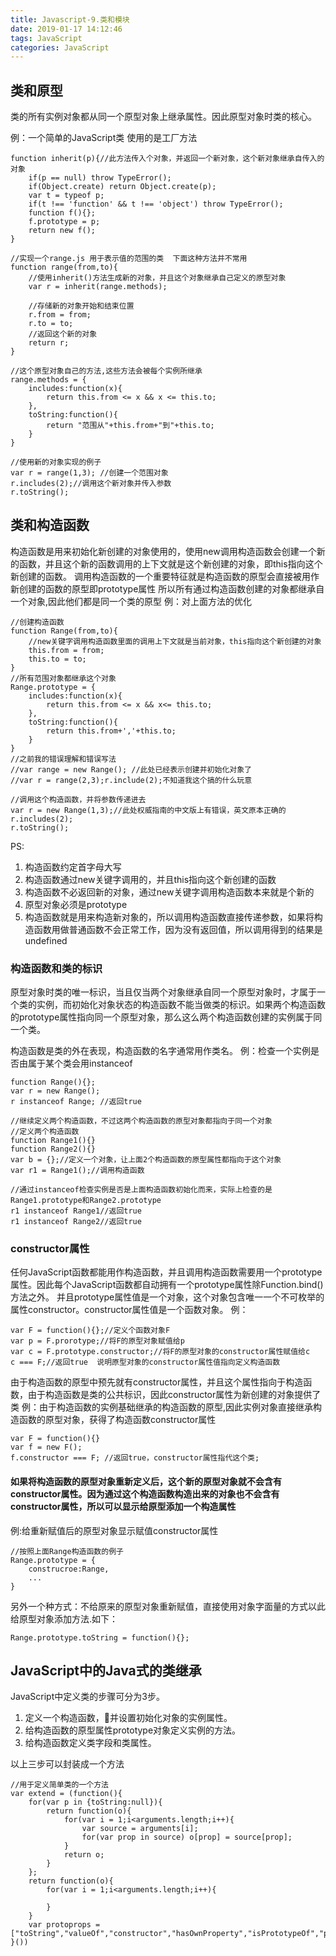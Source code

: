 ```yaml
---
title: Javascript-9.类和模块
date: 2019-01-17 14:12:46
tags: JavaScript
categories: JavaScript
---
```

## 类和原型
类的所有实例对象都从同一个原型对象上继承属性。因此原型对象时类的核心。

例：一个简单的JavaScript类  使用的是工厂方法
```
function inherit(p){//此方法传入个对象，并返回一个新对象，这个新对象继承自传入的对象
    if(p == null) throw TypeError();
    if(Object.create) return Object.create(p);
    var t = typeof p;
    if(t !== 'function' && t !== 'object') throw TypeError();
    function f(){};
    f.prototype = p;
    return new f();
}

//实现一个range.js 用于表示值的范围的类  下面这种方法并不常用
function range(from,to){
    //使用inherit()方法生成新的对象，并且这个对象继承自己定义的原型对象
    var r = inherit(range.methods);

    //存储新的对象开始和结束位置
    r.from = from;
    r.to = to;
    //返回这个新的对象
    return r;
}

//这个原型对象自己的方法,这些方法会被每个实例所继承
range.methods = {
    includes:function(x){
        return this.from <= x && x <= this.to;
    },
    toString:function(){
        return "范围从"+this.from+"到"+this.to;
    }
}

//使用新的对象实现的例子
var r = range(1,3); //创建一个范围对象
r.includes(2);//调用这个新对象并传入参数
r.toString();
```

## 类和构造函数
构造函数是用来初始化新创建的对象使用的，使用new调用构造函数会创建一个新的函数，并且这个新的函数调用的上下文就是这个新创建的对象，即this指向这个新创建的函数。
调用构造函数的一个重要特征就是构造函数的原型会直接被用作新创建的函数的原型即prototype属性
所以所有通过构造函数创建的对象都继承自一个对象,因此他们都是同一个类的原型
例：对上面方法的优化
```
//创建构造函数
function Range(from,to){
    //new关键字调用构造函数里面的调用上下文就是当前对象，this指向这个新创建的对象
    this.from = from;
    this.to = to;
}
//所有范围对象都继承这个对象
Range.prototype = {
    includes:function(x){
        return this.from <= x && x<= this.to;
    },
    toString:function(){
        return this.from+','+this.to;
    }
}
//之前我的错误理解和错误写法
//var range = new Range(); //此处已经表示创建并初始化对象了
//var r = range(2,3);r.include(2);不知道我这个搞的什么玩意

//调用这个构造函数，并将参数传递进去
var r = new Range(1,3);//此处权威指南的中文版上有错误，英文原本正确的
r.includes(2);
r.toString();
```
PS:
1. 构造函数约定首字母大写
2. 构造函数通过new关键字调用的，并且this指向这个新创建的函数
3. 构造函数不必返回新的对象，通过new关键字调用构造函数本来就是个新的
4. 原型对象必须是prototype
5. 构造函数就是用来构造新对象的，所以调用构造函数直接传递参数，如果将构造函数用做普通函数不会正常工作，因为没有返回值，所以调用得到的结果是undefined

### 构造函数和类的标识
原型对象时类的唯一标识，当且仅当两个对象继承自同一个原型对象时，才属于一个类的实例，而初始化对象状态的构造函数不能当做类的标识。如果两个构造函数的prototype属性指向同一个原型对象，那么这么两个构造函数创建的实例属于同一个类。

构造函数是类的外在表现，构造函数的名字通常用作类名。
例：检查一个实例是否由属于某个类会用instanceof
```
function Range(){};
var r = new Range();
r instanceof Range; //返回true

//继续定义两个构造函数，不过这两个构造函数的原型对象都指向于同一个对象
//定义两个构造函数
function Range1(){}
function Range2(){}
var b = {};//定义一个对象，让上面2个构造函数的原型属性都指向于这个对象
var r1 = Range1();//调用构造函数

//通过instanceof检查实例是否是上面构造函数初始化而来，实际上检查的是Range1.prototype和Range2.prototype
r1 instanceof Range1//返回true
r1 instanceof Range2//返回true
```
### constructor属性
任何JavaScript函数都能用作构造函数，并且调用构造函数需要用一个prototype属性。因此每个JavaScript函数都自动拥有一个prototype属性除Function.bind()方法之外。
并且prototype属性值是一个对象，这个对象包含唯一一个不可枚举的属性constructor。constructor属性值是一个函数对象。
例：
```
var F = function(){};//定义个函数对象F
var p = F.prorotype;//将F的原型对象赋值给p
var c = F.prototype.constructor;//将F的原型对象的constructor属性赋值给c
c === F;//返回true  说明原型对象的constructor属性值指向定义构造函数
```
由于构造函数的原型中预先就有constructor属性，并且这个属性指向于构造函数，由于构造函数是类的公共标识，因此constructor属性为新创建的对象提供了类
例：由于构造函数的实例基础继承的构造函数的原型,因此实例对象直接继承构造函数的原型对象，获得了构造函数constructor属性
```
var F = function(){}
var f = new F();
f.constructor === F; //返回true，constructor属性指代这个类;
```
#### 如果将构造函数的原型对象重新定义后，这个新的原型对象就不会含有constructor属性。因为通过这个构造函数构造出来的对象也不会含有constructor属性，所以可以显示给原型添加一个构造属性

例:给重新赋值后的原型对象显示赋值constructor属性
```
//按照上面Range构造函数的例子
Range.prototype = {
    construcroe:Range,
    ...
}
```
另外一个种方式：不给原来的原型对象重新赋值，直接使用对象字面量的方式以此给原型对象添加方法.如下：
```
Range.prototype.toString = function(){};
```

## JavaScript中的Java式的类继承
JavaScript中定义类的步骤可分为3步。
1. 定义一个构造函数，并设置初始化对象的实例属性。
2. 给构造函数的原型属性prototype对象定义实例的方法。
3. 给构造函数定义类字段和类属性。

以上三步可以封装成一个方法
```
//用于定义简单类的一个方法
var extend = (function(){
    for(var p in {toString:null}){
        return function(o){
            for(var i = 1;i<arguments.length;i++){
                var source = arguments[i];
                for(var prop in source) o[prop] = source[prop];
            }
            return o;
        }
    };
    return function(o){
        for(var i = 1;i<arguments.length;i++){
            
        }
    }
    var protoprops = ["toString","valueOf","constructor","hasOwnProperty","isPrototypeOf","prototypeIsEnumerable","toLocalString"];
}())
```